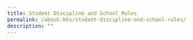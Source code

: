 ```yaml
---
title: Student Discipline and School Rules
permalink: /about-khs/student-discipline-and-school-rules/
description: ""
---
```

